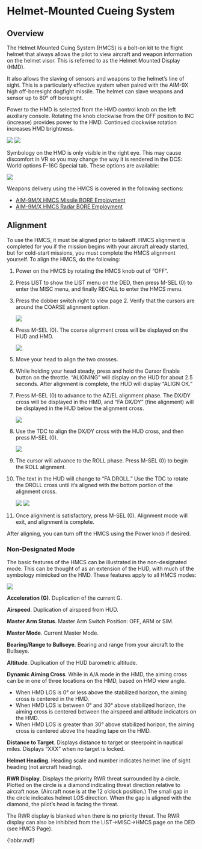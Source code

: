 # Helmet-Mounted Cueing System

## Overview

The Helmet Mounted Cuing System (HMCS) is a bolt-on kit to the flight helmet that always allows the pilot to
view aircraft and weapon information on the helmet visor. This is referred to as the Helmet Mounted Display
(HMD).

It also allows the slaving of sensors and weapons to the helmet’s line of sight. This is a particularly effective
system when paired with the AIM-9X high off-boresight dogfight missile. The helmet can slave weapons and
sensor up to 80° off boresight.

Power to the HMD is selected from the HMD control knob on the left auxiliary console. Rotating the knob
clockwise from the OFF position to INC (increase) provides power to the HMD. Continued clockwise rotation
increases HMD brightness.

![](img/img-191-1-screen.jpg)
![](img/img-191-2-screen.jpg)

Symbology on the HMD is only visible in the right eye. This may cause discomfort in VR so you may change the
way it is rendered in the DCS: World options F-16C Special tab. These options are available:

![](img/img-191-3-screen.jpg)


Weapons delivery using the HMCS is covered in the following sections:

- [AIM-9M/X HMCS Missile BORE Employment](18.ata.md#aim-9mx-hmcs-missile-bore-employment)
- [AIM-9M/X HMCS Radar BORE Employment](18.ata.md#aim-9mx-hmcs-radar-bore-employment)


## Alignment

To use the HMCS, it must be aligned prior to takeoff. HMCS alignment is completed for you if the mission
begins with your aircraft already started, but for cold-start missions, you must complete the HMCS alignment
yourself. To align the HMCS, do the following:

1. Power on the HMCS by rotating the HMCS knob out of “OFF”.
2. Press LIST to show the LIST menu on the DED, then press M-SEL (0) to enter the MISC menu, and
finally RECALL to enter the HMCS menu.
3. Press the dobber switch right to view page 2. Verify that the cursors are around the COARSE
alignment option.

    ![ ](img/img-192-665.jpg)


4. Press M-SEL (0). The coarse alignment cross will be displayed on the HUD and HMD.

    ![ ](img/img-192-1-screen.jpg)


5. Move your head to align the two crosses.
6. While holding your head steady, press and hold the Cursor Enable button on the throttle. “ALIGNING”
will display on the HUD for about 2.5 seconds. After alignment is complete, the HUD will display
 “ALIGN OK.”
7. Press M-SEL (0) to advance to the AZ/EL alignment phase. The DX/DY cross will be displayed in the
HMD, and “FA DX/DY” (fine alignment) will be displayed in the HUD below the alignment cross.

    ![ ](img/img-193-1-screen.jpg)

8. Use the TDC to align the DX/DY cross with the HUD cross, and then press M-SEL (0).

    ![ ](img/img-193-2-screen.jpg)


9. The cursor will advance to the ROLL phase. Press M-SEL (0) to begin the ROLL alignment.
10. The text in the HUD will change to “FA DROLL.” Use the TDC to rotate the DROLL cross until it’s
aligned with the bottom portion of the alignment cross.

    ![ ](img/img-194-1-screen.jpg)
    ![ ](img/img-194-2-screen.jpg)

11. Once alignment is satisfactory, press M-SEL (0). Alignment mode will exit, and alignment is complete.

After aligning, you can turn off the HMCS using the Power knob if desired.


### Non-Designated Mode

The basic features of the HMCS can be illustrated in the non-designated mode. This can be thought of as an
extension of the HUD, with much of the symbology mimicked on the HMD. These features apply to all HMCS
modes:

![](img/img-195-1-screen.jpg)

**Acceleration (G)**. Duplication of the current G.

**Airspeed**. Duplication of airspeed from HUD.

**Master Arm Status**. Master Arm Switch Position: OFF, ARM or SIM.

**Master Mode**. Current Master Mode.

**Bearing/Range to Bullseye**. Bearing and range from your aircraft to the Bullseye.

**Altitude**. Duplication of the HUD barometric altitude.

**Dynamic Aiming Cross**. While in A/A mode in the HMD, the aiming cross can be in one of three locations on
the HMD, based on HMD view angle.

- When HMD LOS is 0° or less above the stabilized horizon, the aiming cross is centered in the HMD.
- When HMD LOS is between 0° and 30° above stabilized horizon, the aiming cross is centered
between the airspeed and altitude indicators on the HMD.
- When HMD LOS is greater than 30° above stabilized horizon, the aiming cross is centered above the
heading tape on the HMD.

**Distance to Target**. Displays distance to target or steerpoint in nautical miles. Displays “XXX” when no target is
locked.

**Helmet Heading**. Heading scale and number indicates helmet line of sight heading (not aircraft heading).

**RWR Display**. Displays the priority RWR threat surrounded by a circle. Plotted on the circle is a diamond
indicating threat direction relative to aircraft nose. (Aircraft nose is at the 12 o’clock position.) The small gap in
the circle indicates helmet LOS direction. When the gap is aligned with the diamond, the pilot’s head is facing
the threat.

The RWR display is blanked when there is no priority threat. The RWR display can also be inhibited from the
LIST→MISC→HMCS page on the DED (see HMCS Page).



{!abbr.md!}
